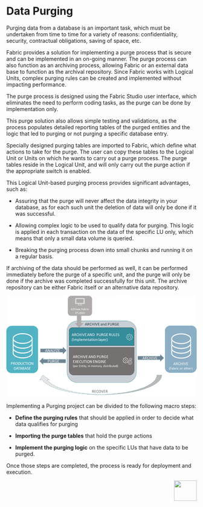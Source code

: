 # Data Purging #

Purging data from a database is an important task, which must be undertaken from time to time for a variety of reasons: confidentiality, security, contractual obligations, saving of space, etc.

Fabric provides a solution for implementing a purge process that is secure and can be implemented in an on-going manner. The purge process can also function as an archiving process, allowing Fabric or an external data base to function as the archival repository. Since Fabric works with Logical Units, complex purging rules can be created and implemented without impacting performance. 

The purge process is designed using the Fabric Studio user interface, which eliminates the need to perform coding tasks, as the purge can be done by implementation only.

This purge solution also allows simple testing and validations, as the process populates detailed reporting tables of the purged entities and the logic that led to purging or not purging a specific database entry.

Specially designed purging tables are imported to Fabric, which define what actions to take for the purge. The user can copy these tables to the Logical Unit or Units on which he wants to carry out a purge process. The purge tables reside in the Logical Unit, and will only carry out the purge action if the appropriate switch is enabled.  

This Logical Unit-based purging process provides significant advantages, such as:

- Assuring that the purge will never affect the data integrity in your database, as for each such unit the deletion of data will only be done if it was successful.

- Allowing complex logic to be used to qualify data for purging. This logic is applied in each transaction on the data of the specific LU only, which means that only a small data volume is queried.

- Breaking the purging process down into small chunks and running it on a regular basis. 

If archiving of the data should be performed as well, it can be performed immediately before the purge of a specific unit, and the purge will only be done if the archive was completed successfully for this unit. The archive repository can be either Fabric itself or an alternative data repository.

<img src="images/Purge_Architecture.png" style="zoom: 67%;" />

Implementing a Purging project can be divided to the following macro steps: 

- **Define the purging rules** that should be applied in order to decide what data qualifies for purging
  
- **Importing the purge tables** that hold the purge actions

- **Implement the purging logic** on the specific LUs that have data to be purged. 

Once those steps are completed, the process is ready for deployment and execution.


[<img align="right" width="60" height="54" src="/articles/images/Next.png">](/articles/37_libraries/purging/02_purge_process_design.md)

